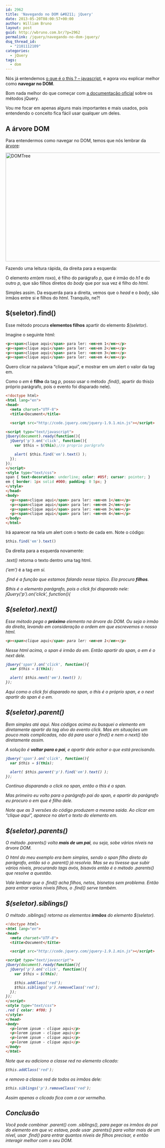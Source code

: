 ```yaml
---
id: 2962
title: 'Navegando no DOM &#8211; jQuery'
date: 2013-05-20T08:00:57+00:00
author: William Bruno
layout: post
guid: http://wbruno.com.br/?p=2962
permalink: /jquery/navegando-no-dom-jquery/
dsq_thread_id:
  - "2101112109"
categories:
  - jQuery
tags:
  - dom
---
```

Nós já entendemos [o que é o this ? – javascript](http://wbruno.com.br/javascript-puro/afinal-e-javascript/), e agora vou explicar melhor como **navegar no DOM**.

Bom nada melhor do que começar com <a href="http://api.jquery.com/category/traversing/tree-traversal/" rel="nofollow">a documentação oficial</a> sobre os métodos jQuery.

<!--more-->

Vou me focar em apenas alguns mais importantes e mais usados, pois entendendo o conceito fica fácil usar qualquer um deles.

## A árvore DOM

Para entendermos como navegar no DOM, temos que nós lembrar da <a href="http://tableless.com.br/tenha-o-dom/" rel="nofollow">árvore</a>:

[<img src="/wp-content/uploads/2013/05/DOMTree.gif" alt="DOMTree" width="800" height="354" class="aligncenter size-full wp-image-2974" />](/wp-content/uploads/2013/05/DOMTree.gif)

Fazendo uma leitura rápida, da direita para a esquerda:

O elemento <var>em</var>(em roxo), é filho do parágrafo <var>p</var>, que é irmão do <var>h1</var> e do outro <var>p</var>, que são filhos diretos do <var>body</var> que por sua vez é filho do <var>html</var>.

Simples assim. Da esquerda para a direita, vemos que o <var>head</var> e o <var>body</var>, são irmãos entre si e filhos do <var>html</var>. Tranquilo, ne?!

## $(seletor).find()

Esse método procura **elementos filhos** apartir do elemento <var>$(seletor)</var>.

Imagine o seguinte html:

``` html
<p><span>clique aqui</span> para ler: <em>em 1</em></p>
<p><span>clique aqui</span> para ler: <em>em 2</em></p>
<p><span>clique aqui</span> para ler: <em>em 3</em></p>
<p><span>clique aqui</span> para ler: <em>em 4</em></p>
```

Quero clicar na palavra &#8220;clique aqui&#8221;, e mostrar em um alert o valor da tag em.

Como o <var>em</var> é **filho** da tag <var>p</var>, posso usar o método <var>.find()</var>, apartir do this(o próprio parágrafo, pois o evento foi disparado nele).

``` html
<!doctype html>
<html lang="en">
<head>
  <meta charset="UTF-8">
  <title>Document</title>

  <script src="http://code.jquery.com/jquery-1.9.1.min.js"></script>

<script type="text/javascript">
jQuery(document).ready(function(){
  jQuery('p').on('click', function(){
    var $this = $(this);//o proprio parágrafo

    alert( $this.find('em').text() );
  });
});
</script>
<style type="text/css">
span { text-decoration: underline; color: #05f; cursor: pointer; }
em { border: 1px solid #000; padding: 0 5px; }
</style>
</head>
<body>
  <p><span>clique aqui</span> para ler: <em>em 1</em></p>
  <p><span>clique aqui</span> para ler: <em>em 2</em></p>
  <p><span>clique aqui</span> para ler: <em>em 3</em></p>
  <p><span>clique aqui</span> para ler: <em>em 4</em></p>
</body>
</html>
```

Irá aparecer na tela um alert com o texto de cada em. Note o código:

``` js
$this.find('em').text()
```

Da direita para a esquerda novamente:

<var>.text()</var> retorna o texto dentro uma tag html.

<var>(&#8216;em&#8217;)</var> é a tag <em> em si.

<var>.find</var> é a função que estamos falando nesse tópico. Ela procura **filhos**.

<var>$this</var> é o elemento parágrafo, pois o click foi disparado nele: <var>jQuery(&#8216;p&#8217;).on(&#8216;click&#8217;, function(){</var>

## $(seletor).next()

Esse método pega o **próximo** elemento na árvore do DOM. Ou seja o irmão da direita, levando em consideração a ordem em que escrevemos o nosso html.

``` html
<p><span>clique aqui</span> para ler: <em>em 1</em></p>
```
Nesse html acima, o <var>span</var> é irmão do <var>em</var>. Então apartir do span, o em é o _next_ dele.

``` js
jQuery('span').on('click', function(){
  var $this = $(this);

  alert( $this.next('em').text() );
});
```

Aqui como o click foi disparado no span, o this é o próprio span, e o next apartir do span é o em.

## $(seletor).parent()

Bem simples até aqui. Nos códigos acima eu busquei o elemento em diretamente apartir da tag alvo do evento click. Mas em situações um pouco mais complicadas, não dá para usar o find() e nem o next() tão diretamente assim.

A solução é **voltar para o pai**, e apartir dele achar o que está precisando.

``` js
jQuery('span').on('click', function(){
  var $this = $(this);

  alert( $this.parent('p').find('em').text() );
});
```

Continuo disparando o click no span, então o this é o span.

Mas primeiro eu volto para o parágrafo pai do span, e apartir do parágrafo eu procuro o em que é filho dele.

Note que as 3 versões do código produzem a mesma saida. Ao clicar em &#8220;clique aqui&#8221;, aparece no alert o texto do elemento em.

## $(seletor).parents()

O método <var>.parents()</var> volta **mais de um pai**, ou seja, sobe vários níveis na árvore DOM.

O html do meu exemplo era bem simples, sendo o span filho direto do parágrafo, então só o .parent() já resolvia. Mas se eu tivesse que subir vários níveis, procurando tags avós, bisavós então é o método .parents() que resolve a questão.

Vale lembrar que o .find() acha filhos, netos, bisnetos sem problema. Então para entrar varios niveis filhos, o .find() serve também.

## $(seletor).siblings()

O método .siblings() retorna os elementos **irmãos** do elemento $(seletor).

``` html
<!doctype html>
<html lang="en">
<head>
  <meta charset="UTF-8">
  <title>Document</title>

  <script src="http://code.jquery.com/jquery-1.9.1.min.js"></script>

<script type="text/javascript">
jQuery(document).ready(function(){
  jQuery('p').on('click', function(){
    var $this = $(this);

    $this.addClass('red');
    $this.siblings('p').removeClass('red');
  });
});
</script>
<style type="text/css">
.red { color: #f00; }
</style>
</head>
<body>
  <p>lorem ipsum - clique aqui</p>
  <p>lorem ipsum - clique aqui</p>
  <p>lorem ipsum - clique aqui</p>
  <p>lorem ipsum - clique aqui</p>
</body>
</html>
```

Note que eu adiciono a classe red no elemento clicado:

``` js
$this.addClass('red');
```

e removo a classe red de todos os irmãos dele:

``` js
$this.siblings('p').removeClass('red');
```

Assim apenas o clicado fica com a cor vermelha.

## Conclusão

Você pode combinar .parent() com .siblings(), para pegar os irmãos do pai do elemento em que vc estava, pode usar .parents() para voltar mais de um nível, usar .find() para entrar quantos níveis de filhos precisar, e então interagir melhor com o seu DOM.
